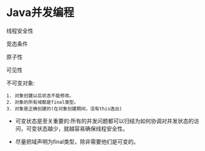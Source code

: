 # Java并发编程

线程安全性

竞态条件

原子性

可见性

不可变对象:

 	1. 对象创建以后状态不能修改。
	2. 对象的所有域都是final类型。
	3. 对象是正确创建的(在对象创建期间，没有this逸出)

* 可变状态是至关重要的:所有的并发问题都可以归结为如何协调对并发状态的访问，可变状态越少，就越容易确保线程安全性。

* 尽量把域声明为final类型，除非需要他们是可变的。

  